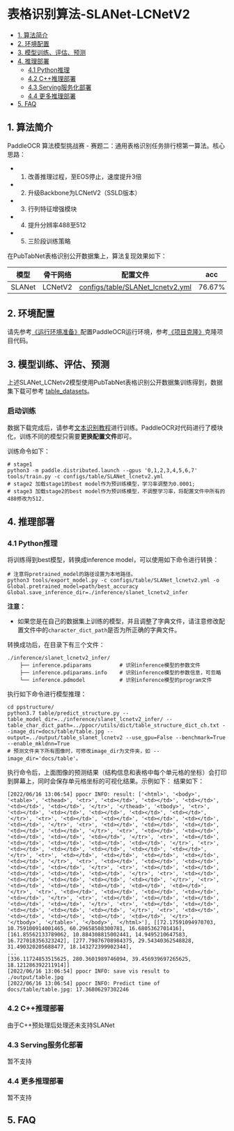 # 表格识别算法-SLANet-LCNetV2

- [1. 算法简介](#1-算法简介)
- [2. 环境配置](#2-环境配置)
- [3. 模型训练、评估、预测](#3-模型训练评估预测)
- [4. 推理部署](#4-推理部署)
  - [4.1 Python推理](#41-python推理)
  - [4.2 C++推理部署](#42-c推理部署)
  - [4.3 Serving服务化部署](#43-serving服务化部署)
  - [4.4 更多推理部署](#44-更多推理部署)
- [5. FAQ](#5-faq)

<a name="1"></a>
## 1. 算法简介

PaddleOCR 算法模型挑战赛 - 赛题二：通用表格识别任务排行榜第一算法。核心思路：

- 1. 改善推理过程，至EOS停止，速度提升3倍
- 2. 升级Backbone为LCNetV2（SSLD版本）
- 3. 行列特征增强模块
- 4. 提升分辨率488至512
- 5. 三阶段训练策略

在PubTabNet表格识别公开数据集上，算法复现效果如下：

|模型|骨干网络|配置文件|acc|
| --- | --- | --- | --- |
|SLANet|LCNetV2|[configs/table/SLANet_lcnetv2.yml](../../configs/table/SLANet_lcnetv2.yml)|76.67%|


<a name="2"></a>
## 2. 环境配置
请先参考[《运行环境准备》](./environment.md)配置PaddleOCR运行环境，参考[《项目克隆》](./clone.md)克隆项目代码。


<a name="3"></a>
## 3. 模型训练、评估、预测

上述SLANet_LCNetv2模型使用PubTabNet表格识别公开数据集训练得到，数据集下载可参考 [table_datasets](./dataset/table_datasets.md)。

### 启动训练

数据下载完成后，请参考[文本识别教程](./recognition.md)进行训练。PaddleOCR对代码进行了模块化，训练不同的模型只需要**更换配置文件**即可。

训练命令如下：
```shell
# stage1
python3 -m paddle.distributed.launch --gpus '0,1,2,3,4,5,6,7'  tools/train.py -c configs/table/SLANet_lcnetv2.yml
# stage2 加载stage1的best model作为预训练模型，学习率调整为0.0001;
# stage3 加载stage2的best model作为预训练模型，不调整学习率，将配置文件中所有的488修改为512.
```

<a name="4"></a>
## 4. 推理部署

<a name="4-1"></a>
### 4.1 Python推理
将训练得到best模型，转换成inference model，可以使用如下命令进行转换：

```shell
# 注意将pretrained_model的路径设置为本地路径。
python3 tools/export_model.py -c configs/table/SLANet_lcnetv2.yml -o Global.pretrained_model=path/best_accuracy Global.save_inference_dir=./inference/slanet_lcnetv2_infer
```

**注意：**
- 如果您是在自己的数据集上训练的模型，并且调整了字典文件，请注意修改配置文件中的`character_dict_path`是否为所正确的字典文件。

转换成功后，在目录下有三个文件：
```
./inference/slanet_lcnetv2_infer/
    ├── inference.pdiparams         # 识别inference模型的参数文件
    ├── inference.pdiparams.info    # 识别inference模型的参数信息，可忽略
    └── inference.pdmodel           # 识别inference模型的program文件
```


执行如下命令进行模型推理：

```shell
cd ppstructure/
python3.7 table/predict_structure.py --table_model_dir=../inference/slanet_lcnetv2_infer/ --table_char_dict_path=../ppocr/utils/dict/table_structure_dict_ch.txt --image_dir=docs/table/table.jpg --output=../output/table_slanet_lcnetv2 --use_gpu=False --benchmark=True --enable_mkldnn=True
# 预测文件夹下所有图像时，可修改image_dir为文件夹，如 --image_dir='docs/table'。
```

执行命令后，上面图像的预测结果（结构信息和表格中每个单元格的坐标）会打印到屏幕上，同时会保存单元格坐标的可视化结果。示例如下：
结果如下：
```shell
[2022/06/16 13:06:54] ppocr INFO: result: ['<html>', '<body>', '<table>', '<thead>', '<tr>', '<td></td>', '<td></td>', '<td></td>', '<td></td>', '<td></td>', '</tr>', '</thead>', '<tbody>', '<tr>', '<td></td>', '<td></td>', '<td></td>', '<td></td>', '<td></td>', '</tr>', '<tr>', '<td></td>', '<td></td>', '<td></td>', '<td></td>', '<td></td>', '</tr>', '<tr>', '<td></td>', '<td></td>', '<td></td>', '<td></td>', '<td></td>', '</tr>', '<tr>', '<td></td>', '<td></td>', '<td></td>', '<td></td>', '<td></td>', '</tr>', '<tr>', '<td></td>', '<td></td>', '<td></td>', '<td></td>', '<td></td>', '</tr>', '<tr>', '<td></td>', '<td></td>', '<td></td>', '<td></td>', '<td></td>', '</tr>', '<tr>', '<td></td>', '<td></td>', '<td></td>', '<td></td>', '<td></td>', '</tr>', '<tr>', '<td></td>', '<td></td>', '<td></td>', '<td></td>', '<td></td>', '</tr>', '<tr>', '<td></td>', '<td></td>', '<td></td>', '<td></td>', '<td></td>', '</tr>', '<tr>', '<td></td>', '<td></td>', '<td></td>', '<td></td>', '<td></td>', '</tr>', '<tr>', '<td></td>', '<td></td>', '<td></td>', '<td></td>', '<td></td>', '</tr>', '<tr>', '<td></td>', '<td></td>', '<td></td>', '<td></td>', '<td></td>', '</tr>', '<tr>', '<td></td>', '<td></td>', '<td></td>', '<td></td>', '<td></td>', '</tr>', '<tr>', '<td></td>', '<td></td>', '<td></td>', '<td></td>', '<td></td>', '</tr>', '<tr>', '<td></td>', '<td></td>', '<td></td>', '<td></td>', '<td></td>', '</tr>', '</tbody>', '</table>', '</body>', '</html>'], [[72.17591094970703, 10.759100914001465, 60.29658508300781, 16.6805362701416], [161.85562133789062, 10.884308815002441, 14.9495210647583, 16.727018356323242], [277.79876708984375, 29.54340362548828, 31.490320205688477, 18.143272399902344],
...
[336.11724853515625, 280.3601989746094, 39.456939697265625, 18.121286392211914]]
[2022/06/16 13:06:54] ppocr INFO: save vis result to ./output/table.jpg
[2022/06/16 13:06:54] ppocr INFO: Predict time of docs/table/table.jpg: 17.36806297302246
```

<a name="4-2"></a>
### 4.2 C++推理部署

由于C++预处理后处理还未支持SLANet

<a name="4-3"></a>
### 4.3 Serving服务化部署

暂不支持

<a name="4-4"></a>
### 4.4 更多推理部署

暂不支持

<a name="5"></a>
## 5. FAQ

